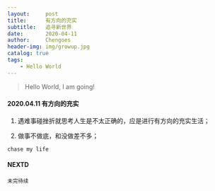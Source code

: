```yaml
---
layout:     post
title:      有方向的充实
subtitle:   追寻新世界
date:       2020-04-11
author:     Chengoes
header-img: img/growup.jpg
catalog: true
tags:
    - Hello World
---
```


>Hello World, I am going!


#### 2020.04.11   有方向的充实
  
  1. 遇难事碰挫折就思考人生是不太正确的，应是进行有方向的充实生活；        

  2. 做事不做底，和没做差不多；               
   


	chase my life

   



#### NEXTD
	未完待续
	
